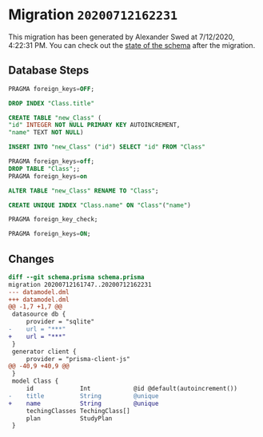 # Migration `20200712162231`

This migration has been generated by Alexander Swed at 7/12/2020, 4:22:31 PM.
You can check out the [state of the schema](./schema.prisma) after the migration.

## Database Steps

```sql
PRAGMA foreign_keys=OFF;

DROP INDEX "Class.title"

CREATE TABLE "new_Class" (
"id" INTEGER NOT NULL PRIMARY KEY AUTOINCREMENT,
"name" TEXT NOT NULL)

INSERT INTO "new_Class" ("id") SELECT "id" FROM "Class"

PRAGMA foreign_keys=off;
DROP TABLE "Class";;
PRAGMA foreign_keys=on

ALTER TABLE "new_Class" RENAME TO "Class";

CREATE UNIQUE INDEX "Class.name" ON "Class"("name")

PRAGMA foreign_key_check;

PRAGMA foreign_keys=ON;
```

## Changes

```diff
diff --git schema.prisma schema.prisma
migration 20200712161747..20200712162231
--- datamodel.dml
+++ datamodel.dml
@@ -1,7 +1,7 @@
 datasource db {
     provider = "sqlite"
-    url = "***"
+    url = "***"
 }
 generator client {
     provider = "prisma-client-js"
@@ -40,9 +40,9 @@
 }
 model Class {
     id             Int            @id @default(autoincrement())
-    title          String         @unique
+    name           String         @unique
     techingClasses TechingClass[]
     plan           StudyPlan
 }
```


